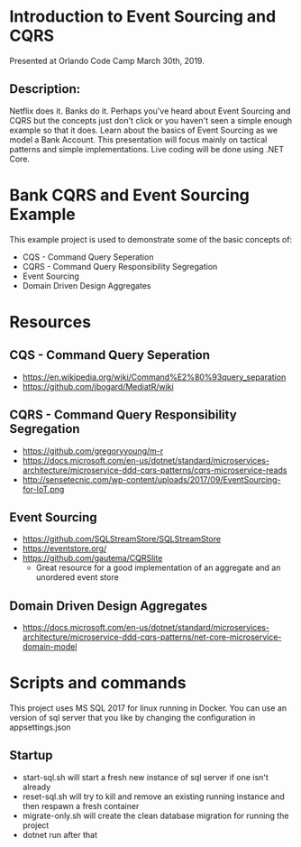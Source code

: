 # Introduction to Event Sourcing and CQRS
Presented at Orlando Code Camp March 30th, 2019.

## Description:
Netflix does it. Banks do it. Perhaps you've heard about Event Sourcing and CQRS but the concepts just don't click or you haven't seen a simple enough example so that it does. Learn about the basics of Event Sourcing as we model a Bank Account. This presentation will focus mainly on tactical patterns and simple implementations. Live coding will be done using .NET Core.


# Bank CQRS and Event Sourcing Example
This example project is used to demonstrate some of the basic concepts of:

  - CQS - Command Query Seperation
  - CQRS - Command Query Responsibility Segregation
  - Event Sourcing
  - Domain Driven Design Aggregates

# Resources

## CQS - Command Query Seperation
  - https://en.wikipedia.org/wiki/Command%E2%80%93query_separation
  - https://github.com/jbogard/MediatR/wiki

## CQRS - Command Query Responsibility Segregation
  - https://github.com/gregoryyoung/m-r
  - https://docs.microsoft.com/en-us/dotnet/standard/microservices-architecture/microservice-ddd-cqrs-patterns/cqrs-microservice-reads
  - http://sensetecnic.com/wp-content/uploads/2017/09/EventSourcing-for-IoT.png

## Event Sourcing
  - https://github.com/SQLStreamStore/SQLStreamStore
  - https://eventstore.org/
  - https://github.com/gautema/CQRSlite
    - Great resource for a good implementation of an aggregate and an unordered event store 
  
## Domain Driven Design Aggregates
  - https://docs.microsoft.com/en-us/dotnet/standard/microservices-architecture/microservice-ddd-cqrs-patterns/net-core-microservice-domain-model

# Scripts and commands
This project uses MS SQL 2017 for linux running in Docker.  You can use an version of sql server that you like by changing the configuration in appsettings.json

## Startup
  - start-sql.sh will start a fresh new instance of sql server if one isn't already
  - reset-sql.sh will try to kill and remove an existing running instance and then respawn a fresh container
  - migrate-only.sh will create the clean database migration for running the project
  - dotnet run after that
